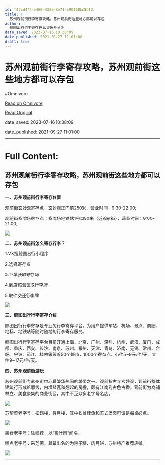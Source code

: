 ```yaml
---
id: f47cd47f-e460-438e-8e71-c90168bc8bf2
title: |
  苏州观前街行李寄存攻略，苏州观前街这些地方都可以存包
author: |
  鲸图出行行李寄存​已认证账号​关注
date_saved: 2023-07-16 10:38:09
date_published: 2021-09-27 11:01:00
draft: true
---
```


# 苏州观前街行李寄存攻略，苏州观前街这些地方都可以存包
#Omnivore

[Read on Omnivore](https://omnivore.app/me/-1895f233226)

[Read Original](https://zhuanlan.zhihu.com/p/414554277)

date_saved: 2023-07-16 10:38:09

date_published: 2021-09-27 11:01:00

--- 

# Full Content: 

## 苏州观前街行李寄存攻略，苏州观前街这些地方都可以存包

**一、苏州观前街行李寄存位置**

观前街玄妙观寄存点：玄妙观正门前250米，营业时间：9:30-22:00;

观前街察院场寄存点：察院场地铁站1号口50米（近观前街），营业时间：9:00-21:00;

![](https://proxy-prod.omnivore-image-cache.app/1080x1828,sR3GQ1P1EFZBLhwnx7BsAI_g_ehXt_kvfIe6ZP4P7QTE/https://pic3.zhimg.com/v2-427367f5a0c2580d4b5fa29d38a1d1ee_b.jpg)

**二、苏州观前街怎么寄存行李？**

1.VX搜鲸图出行小程序

2.选择寄存点

3.下单获取寄存码

4.到店核验领取行李牌

5.取件交还行李牌

![](https://proxy-prod.omnivore-image-cache.app/1920x1080,s3-QgfLaEj5-3VvtFdXf1VxS9IGgUe5E9g0XWILSTziA/https://pic3.zhimg.com/v2-ba686f1309ea4c1fab43d238020a037e_b.jpg)

**三、鲸图出行行李寄存介绍**

 鲸图出行行李寄存是专业的行李寄存平台，为用户提供车站、机场、景点、商圈、地标、地铁站等随时随地的行李寄存服务。

鲸图出行行李寄存平台目前开通上海、北京、广州、深圳、杭州、武汉、厦门、成都、重庆、西安、长沙、南京、苏州、福州、天津、青岛、济南、无锡、常州、合肥、宁波、丽江、桂林等等近50个城市，1000个寄存点。小件5\~9元/件/天、大件9\~17元/件/天。

**四、苏州观前街游玩**

苏州观前街为苏州市中心最繁华热闹的地带之一。观前指古寺玄妙观，观前街整体建筑行形成轮廓线，白墙绿瓦和翘起的房檐，颇有江南的古色古香。观前街为商铺林立、美食聚集的商业街区，其中不乏众多老字号名店。

![](https://proxy-prod.omnivore-image-cache.app/667x500,sgKmQagM5bGyCiAJCn8J1fg2lz8HUaCiF7gfdzzV4CU8/https://pic3.zhimg.com/v2-1f96e98ef17010fa88a0f4e2c5eb9e26_b.jpg)

苏帮菜老字号：松鹤楼、得月楼，其中松鼠桂鱼和苏式汤面可谓是每桌必点。

![](https://proxy-prod.omnivore-image-cache.app/500x323,s-fq2Nh_iaaSlYLuzxI84Dnyym3h5dxYAdW3rKImdwqk/https://pic2.zhimg.com/v2-3b06a0e184e4d86e4e9ef84235096cb1_b.jpg)

熟食老字号：陆稿荐，以“酱汁肉”闻名。

糕点老字号：采芝斋，其最出名的为粽子糖、肉月饼，苏州特产推荐店铺。

![](https://proxy-prod.omnivore-image-cache.app/1080x607,sWTm5hdQEOGu0ecnuG4bwFDNejgX7hvvIPvgEs37Nmco/https://pic2.zhimg.com/v2-8970217c74103190aab84305ab357529_b.jpg)

---

